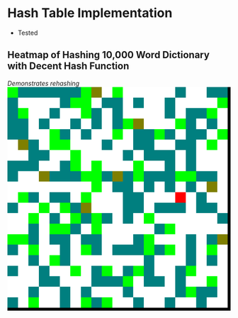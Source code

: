 # Hash Table Implementation
- Tested

## Heatmap of Hashing 10,000 Word Dictionary with Decent Hash Function
*Demonstrates rehashing*
![Heatmap GIF](Example/heatmap_demo.gif)
